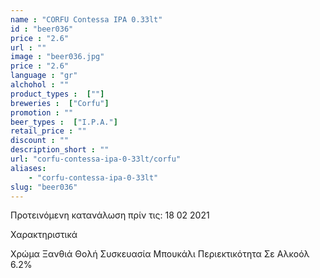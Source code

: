 ```yaml
---
name : "CORFU Contessa IPA 0.33lt"
id : "beer036"
price : "2.6"
url : ""
image : "beer036.jpg"
price : "2.6"
language : "gr"
alchohol : ""
product_types :  [""]
breweries :  ["Corfu"]
promotion : ""
beer_types :  ["I.P.A."]
retail_price : ""
discount : ""
description_short : ""
url: "corfu-contessa-ipa-0-33lt/corfu"
aliases: 
    - "corfu-contessa-ipa-0-33lt"
slug: "beer036"
---
```


Προτεινόμενη κατανάλωση πρίν τις: 18 02 2021

Χαρακτηριστικά

Χρώμα
Ξανθιά Θολή
Συσκευασία
Μπουκάλι
Περιεκτικότητα Σε Αλκοόλ
6.2%